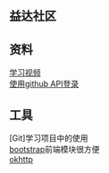 ## 益达社区

## 资料
[学习视频](https://www.bilibili.com/video/BV1r4411r7au)  
[使用github API登录](https://developer.github.com/apps/building-oauth-apps/creating-an-oauth-app/)  

## 工具
[Git]学习项目中的使用  
[bootstrap](https://v3.bootcss.com/)前端模块很方便  
[okhttp](https://square.github.io/okhttp/)